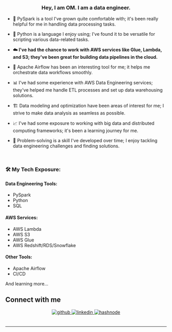  
### <div align="center">Hey, I am OM. I am a data engineer.</div>  
  

- 🐍 PySpark is a tool I've grown quite comfortable with; it's been really helpful for me in handling data processing tasks.  
  

- 🚀 Python is a language I enjoy using; I've found it to be versatile for scripting various data-related tasks.  
  

- **☁️ I've had the chance to work with AWS services like Glue, Lambda, and S3; they've been great for building data pipelines in the cloud.**  
  

- 🎩 Apache Airflow has been an interesting tool for me; it helps me orchestrate data workflows smoothly.  
  

- 📊 I've had some experience with AWS Data Engineering services; they've helped me handle ETL processes and set up data warehousing solutions.  
  

- 🏗️ Data modeling and optimization have been areas of interest for me; I strive to make data analysis as seamless as possible.  
  

- 📈 I've had some exposure to working with big data and distributed computing frameworks; it's been a learning journey for me.  
  

- 🧩 Problem-solving is a skill I've developed over time; I enjoy tackling data engineering challenges and finding solutions.
  
  

<br/>

### 🛠️ My Tech Exposure:

#### Data Engineering Tools:
- PySpark
- Python
- SQL

#### AWS Services:
- AWS Lambda
- AWS S3
- AWS Glue
- AWS Redshift/RDS/Snowflake

#### Other Tools:
- Apache Airflow
- CI/CD

And learning more...
<br/>  


## Connect with me  
<div align="center">
<a href="https://github.com/omkale-dev" target="_blank">
<img src=https://img.shields.io/badge/github-%2324292e.svg?&style=for-the-badge&logo=github&logoColor=white alt=github style="margin-bottom: 5px;" />
</a>
<a href="https://linkedin.com/in/omkale-dev" target="_blank">
<img src=https://img.shields.io/badge/linkedin-%231E77B5.svg?&style=for-the-badge&logo=linkedin&logoColor=white alt=linkedin style="margin-bottom: 5px;" />
</a>
<a href="https://hashnode.com/@omkale" target="_blank">
<img src=https://img.shields.io/badge/hashnode-%232962FF.svg?&style=for-the-badge&logo=hashnode&logoColor=white alt=hashnode style="margin-bottom: 5px;" />
</a>  
</div>  
  

<br/>  

----
